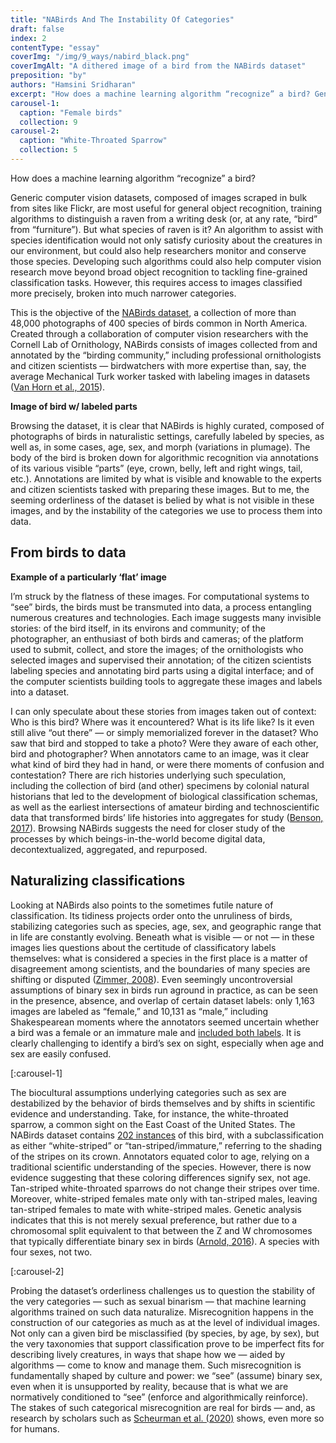 ```yaml
---
title: "NABirds And The Instability Of Categories"
draft: false
index: 2
contentType: "essay"
coverImg: "/img/9_ways/nabird_black.png"
coverImgAlt: "A dithered image of a bird from the NABirds dataset"
preposition: "by"
authors: "Hamsini Sridharan"
excerpt: "How does a machine learning algorithm “recognize” a bird? Generic computer vision datasets, composed of images scraped unceremoniously from sites like Flickr, are most useful for general object recognition, training algorithms to distinguish a raven from a writing desk (or, at any rate, “bird” from “furniture”). But what species of raven is it? Answering that question requires access to images broken into much narrower, more precise categories."
carousel-1:
  caption: "Female birds"
  collection: 9
carousel-2:
  caption: "White-Throated Sparrow"
  collection: 5
---
```


How does a machine learning algorithm “recognize” a bird?

Generic computer vision datasets, composed of images scraped in bulk from sites like Flickr, are most useful for general object recognition, training algorithms to distinguish a raven from a writing desk (or, at any rate, “bird” from “furniture”). But what species of raven is it? An algorithm to assist with species identification would not only satisfy curiosity about the creatures in our environment, but could also help researchers monitor and conserve those species. Developing such algorithms could also help computer vision research move beyond broad object recognition to tackling fine-grained classification tasks. However, this requires access to images classified more precisely, broken into much narrower categories.

This is the objective of the [NABirds dataset](https://paperswithcode.com/dataset/nabirds), a collection of more than 48,000 photographs of 400 species of birds common in North America. Created through a collaboration of computer vision researchers with the Cornell Lab of Ornithology, NABirds consists of images collected from and annotated by the “birding community,” including professional ornithologists and citizen scientists — birdwatchers with more expertise than, say, the average Mechanical Turk worker tasked with labeling images in datasets ([Van Horn et al., 2015](https://openaccess.thecvf.com/content_cvpr_2015/papers/Horn_Building_a_Bird_2015_CVPR_paper.pdf)).

**Image of bird w/ labeled parts**

Browsing the dataset, it is clear that NABirds is highly curated, composed of photographs of birds in naturalistic settings, carefully labeled by species, as well as, in some cases, age, sex, and morph (variations in plumage). The body of the bird is broken down for algorithmic recognition via annotations of its various visible “parts” (eye, crown, belly, left and right wings, tail, etc.). Annotations are limited by what is visible and knowable to the experts and citizen scientists tasked with preparing these images. But to me, the seeming orderliness of the dataset is belied by what is not visible in these images, and by the instability of the categories we use to process them into data.

## From birds to data

**Example of a particularly ‘flat’ image**

I’m struck by the flatness of these images. For computational systems to “see” birds, the birds must be transmuted into data, a process entangling numerous creatures and technologies. Each image suggests many invisible stories: of the bird itself, in its environs and community; of the photographer, an enthusiast of both birds and cameras; of the platform used to submit, collect, and store the images; of the ornithologists who selected images and supervised their annotation; of the citizen scientists labeling species and annotating bird parts using a digital interface; and of the computer scientists building tools to aggregate these images and labels into a dataset.

I can only speculate about these stories from images taken out of context: Who is this bird? Where was it encountered? What is its life like? Is it even still alive “out there” — or simply memorialized forever in the dataset? Who saw that bird and stopped to take a photo? Were they aware of each other, bird and photographer? When annotators came to an image, was it clear what kind of bird they had in hand, or were there moments of confusion and contestation? There are rich histories underlying such speculation, including the collection of bird (and other) specimens by colonial natural historians that led to the development of biological classification schemas, as well as the earliest intersections of amateur birding and technoscientific data that transformed birds’ life histories into aggregates for study ([Benson, 2017](https://www.journals.uchicago.edu/doi/pdf/10.1086/694172?casa_token=tvg3sMuyrsoAAAAA:PPv1d4-84E0tnXDz0CyPb1MSyOakyOfipB7HhqiKqvCr5zJvY0x49hDDIrpjDaICqotHxp074_vpRA)). Browsing NABirds suggests the need for closer study of the processes by which beings-in-the-world become digital data, decontextualized, aggregated, and repurposed.

## Naturalizing classifications

Looking at NABirds also points to the sometimes futile nature of classification. Its tidiness projects order onto the unruliness of birds, stabilizing categories such as species, age, sex, and geographic range that in life are constantly evolving. Beneath what is visible — or not — in these images lies questions about the certitude of classificatory labels themselves: what is considered a species in the first place is a matter of disagreement among scientists, and the boundaries of many species are shifting or disputed ([Zimmer, 2008](https://www.scientificamerican.com/article/what-is-a-species/)). Even seemingly uncontroversial assumptions of binary sex in birds run aground in practice, as can be seen in the presence, absence, and overlap of certain dataset labels: only 1,163 images are labeled as “female,” and 10,131 as “male,” including Shakespearean moments where the annotators seemed uncertain whether a bird was a female or an immature male and [included both labels](https://machinist.smokingheaps.net/datasets/5?q=label%7Efemale%2Fimmature). It is clearly challenging to identify a bird’s sex on sight, especially when age and sex are easily confused.

[:carousel-1]

The biocultural assumptions underlying categories such as sex are destabilized by the behavior of birds themselves and by shifts in scientific evidence and understanding. Take, for instance, the white-throated sparrow, a common sight on the East Coast of the United States. The NABirds dataset contains [202 instances](https://machinist.smokingheaps.net/datasets/5?page=0&size=50&q=label%7Ewhite+label%7Ethroated+label%7Esparrow) of this bird, with a subclassification as either “white-striped” or “tan-striped/immature,” referring to the shading of the stripes on its crown. Annotators equated color to age, relying on a traditional scientific understanding of the species. However, there is now evidence suggesting that these coloring differences signify sex, not age. Tan-striped white-throated sparrows do not change their stripes over time. Moreover, white-striped females mate only with tan-striped males, leaving tan-striped females to mate with white-striped males. Genetic analysis indicates that this is not merely sexual preference, but rather due to a chromosomal split equivalent to that between the Z and W chromosomes that typically differentiate binary sex in birds ([Arnold, 2016](https://www.nature.com/articles/539482a)). A species with four sexes, not two.

[:carousel-2]

Probing the dataset’s orderliness challenges us to question the stability of the very categories — such as sexual binarism — that machine learning algorithms trained on such data naturalize. Misrecognition happens in the construction of our categories as much as at the level of individual images. Not only can a given bird be misclassified (by species, by age, by sex), but the very taxonomies that support classification prove to be imperfect fits for describing lively creatures, in ways that shape how we — aided by algorithms — come to know and manage them. Such misrecognition is fundamentally shaped by culture and power: we “see” (assume) binary sex, even when it is unsupported by reality, because that is what we are normatively conditioned to “see” (enforce and algorithmically reinforce). The stakes of such categorical misrecognition are real for birds — and, as research by scholars such as [Scheurman et al. (2020)](https://par.nsf.gov/servlets/purl/10179307) shows, even more so for humans.
